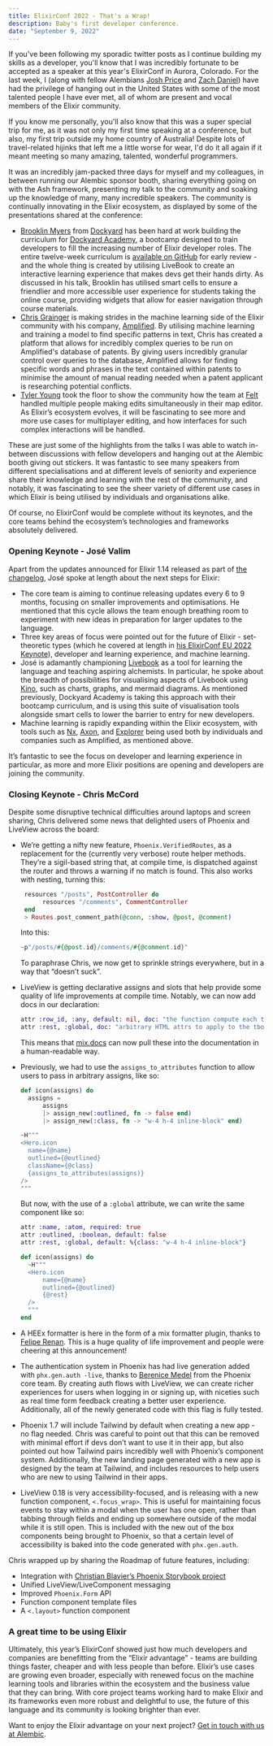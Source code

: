```yaml
---
title: ElixirConf 2022 - That's a Wrap!
description: Baby's first developer conference.
date: "September 9, 2022"
---
```


If you've been following my sporadic twitter posts as I continue building my skills as a developer, you'll know that I was incredibly fortunate to be accepted as a speaker at this year's ElixirConf in Aurora, Colorado. For the last week, I (along with fellow Alembians [Josh Price](https://twitter.com/joshprice) and [Zach Daniel](https://twitter.com/ZachSDaniel1)) have had the privilege of hanging out in the United States with some of the most talented people I have ever met, all of whom are present and vocal members of the Elixir community.

If you know me personally, you'll also know that this was a super special trip for me, as it was not only my first time speaking at a conference, but also, my first trip outside my home country of Australia! Despite lots of travel-related hijinks that left me a little worse for wear, I'd do it all again if it meant meeting so many amazing, talented, wonderful programmers.

It was an incredibly jam-packed three days for myself and my colleagues, in between running our Alembic sponsor booth, sharing everything going on with the Ash framework, presenting my talk to the community and soaking up the knowledge of many, many incredible speakers. The community is continually innovating in the Elixir ecosystem, as displayed by some of the presentations shared at the conference:

- [Brooklin Myers](https://twitter.com/BrooklinJMyers) from [Dockyard](https://dockyard.com/) has been hard at work building the curriculum for [Dockyard Academy](https://academy.dockyard.com/), a bootcamp designed to train developers to fill the increasing number of Elixir developer roles. The entire twelve-week curriculum is [available on GitHub](https://github.com/DockYard-Academy) for early review - and the whole thing is created by utilising LiveBook to create an interactive learning experience that makes devs get their hands dirty. As discussed in his talk, Brooklin has utilised smart cells to ensure a friendlier and more accessible user experience for students taking the online course, providing widgets that allow for easier navigation through course materials.
- [Chris Grainger](https://twitter.com/cigrainger) is making strides in the machine learning side of the Elixir community with his company, [Amplified](https://www.amplified.ai/). By utilising machine learning and training a model to find specific patterns in text, Chris has created a platform that allows for incredibly complex queries to be run on Amplified's database of patents. By giving users incredibly granular control over queries to the database, Amplified allows for finding specific words and phrases in the text contained within patents to minimise the amount of manual reading needed when a patent applicant is researching potential conflicts.
- [Tyler Young](https://twitter.com/TylerAYoung) took the floor to show the community how the team at [Felt](https://felt.com/) handled multiple people making edits simultaneously in their map editor. As Elixir’s ecosystem evolves, it will be fascinating to see more and more use cases for multiplayer editing, and how interfaces for such complex interactions will be handled.

These are just some of the highlights from the talks I was able to watch in-between discussions with fellow developers and hanging out at the Alembic booth giving out stickers. It was fantastic to see many speakers from different specialisations and at different levels of seniority and experience share their knowledge and learning with the rest of the community, and notably, it was fascinating to see the sheer variety of different use cases in which Elixir is being utilised by individuals and organisations alike.

Of course, no ElixirConf would be complete without its keynotes, and the core teams behind the ecosystem’s technologies and frameworks absolutely delivered.

### Opening Keynote - José Valim

Apart from the updates announced for Elixir 1.14 released as part of [the changelog](https://github.com/elixir-lang/elixir/blob/v1.14/CHANGELOG.md), José spoke at length about the next steps for Elixir:

- The core team is aiming to continue releasing updates every 6 to 9 months, focusing on smaller improvements and optimisations. He mentioned that this cycle allows the team enough breathing room to experiment with new ideas in preparation for larger updates to the language.
- Three key areas of focus were pointed out for the future of Elixir - set-theoretic types (which he covered at length in [his ElixirConf EU 2022 Keynote](https://www.youtube.com/watch?v=Jf5Hsa1KOc8)), developer and learning experience, and machine learning.
- José is adamantly championing [Livebook](https://livebook.dev/) as a tool for learning the language and teaching aspiring alchemists. In particular, he spoke about the breadth of possibilities for visualising aspects of Livebook using [Kino](https://github.com/livebook-dev/kino), such as charts, graphs, and mermaid diagrams. As mentioned previously, Dockyard Academy is taking this approach with their bootcamp curriculum, and is using this suite of visualisation tools alongside smart cells to lower the barrier to entry for new developers.
- Machine learning is rapidly expanding within the Elixir ecosystem, with tools such as [Nx](https://github.com/elixir-nx/nx), [Axon](https://github.com/elixir-nx/axon), and [Explorer](https://github.com/elixir-nx/explorer) being used both by individuals and companies such as Amplified, as mentioned above.

It’s fantastic to see the focus on developer and learning experience in particular, as more and more Elixir positions are opening and developers are joining the community.

### Closing Keynote - Chris McCord

Despite some disruptive technical difficulties around laptops and screen sharing, Chris delivered some news that delighted users of Phoenix and LiveView across the board:

- We’re getting a nifty new feature, `Phoenix.VerifiedRoutes`, as a replacement for the (currently very verbose) route helper methods. They’re a sigil-based string that, at compile time, is dispatched against the router and throws a warning if no match is found. This also works with nesting, turning this:
  ```elixir
   resources "/posts", PostController do
  		resources "/comments", CommentController
   end
   > Routes.post_comment_path(@conn, :show, @post, @comment)
  ```
  Into this:
  ```elixir
  ~p"/posts/#{@post.id}/comments/#{@comment.id}"
  ```
  To paraphrase Chris, we now get to sprinkle strings everywhere, but in a way that “doesn’t suck”.
- LiveView is getting declarative assigns and slots that help provide some quality of life improvements at compile time. Notably, we can now add docs in our declaration:
  ```elixir
  attr :row_id, :any, default: nil, doc: "the function compute each tr id"
  attr :rest, :global, doc: "arbitrary HTML attrs to apply to the tbody"
  ```
  This means that [mix.docs](http://mix.docs) can now pull these into the documentation in a human-readable way.
- Previously, we had to use the `assigns_to_attributes` function to allow users to pass in arbitrary assigns, like so:

  ```elixir
  def icon(assigns) do
  	assigns =
  		assigns
  		|> assign_new(:outlined, fn -> false end)
  		|> assign_new(:class, fn -> "w-4 h-4 inline-block" end)

  ~H"""
  <Hero.icon
  	name={@name}
  	outlined={@outlined}
  	className={@class}
  	{assigns_to_attributes(assigns)}
  />
  """
  ```

  But now, with the use of a `:global` attribute, we can write the same component like so:

  ```elixir
  attr :name, :atom, required: true
  attr :outlined, :boolean, default: false
  attr :rest, :global, default: %{class: "w-4 h-4 inline-block"}

  def icon(assigns) do
  	~H"""
  	<Hero.icon
  		name={@name}
  		outlined={@outlined}
  		{@rest}
  	/>
  	"""
  end
  ```

- A HEEx formatter is here in the form of a mix formatter plugin, thanks to [Felipe Renan](https://github.com/feliperenan). This is a huge quality of life improvement and people were cheering at this announcement!
- The authentication system in Phoenix has had live generation added with `phx.gen.auth -live`, thanks to [Berenice Medel](https://github.com/bemesa21) from the Phoenix core team. By creating auth flows with LiveView, we can create richer experiences for users when logging in or signing up, with niceties such as real time form feedback creating a better user experience. Additionally, all of the newly generated code with this flag is fully tested.
- Phoenix 1.7 will include Tailwind by default when creating a new app - no flag needed. Chris was careful to point out that this can be removed with minimal effort if devs don’t want to use it in their app, but also pointed out how Tailwind pairs incredibly well with Phoenix’s component system. Additionally, the new landing page generated with a new app is designed by the team at Tailwind, and includes resources to help users who are new to using Tailwind in their apps.
- LiveView 0.18 is very accessibility-focused, and is releasing with a new function component, `<.focus_wrap>`. This is useful for maintaining focus events to stay within a modal when the user has one open, rather than tabbing through fields and ending up somewhere outside of the modal while it is still open. This is included with the new out of the box components being brought to Phoenix, so that a certain level of accessibility is baked into the code generated with `phx.gen.auth`.

Chris wrapped up by sharing the Roadmap of future features, including:

- Integration with [Christian Blavier’s Phoenix Storybook project](https://github.com/phenixdigital/phx_live_storybook)
- Unified LiveView/LiveComponent messaging
- Improved `Phoenix.Form` API
- Function component template files
- A `<.layout>` function component

### A great time to be using Elixir

Ultimately, this year’s ElixirConf showed just how much developers and companies are benefitting from the “Elixir advantage” - teams are building things faster, cheaper and with less people than before. Elixir’s use cases are growing even broader, especially with renewed focus on the machine learning tools and libraries within the ecosystem and the business value that they can bring. With core project teams working hard to make Elixir and its frameworks even more robust and delightful to use, the future of this language and its community is looking brighter than ever.

Want to enjoy the Elixir advantage on your next project? [Get in touch with us at Alembic](https://alembic.com.au/contact).
